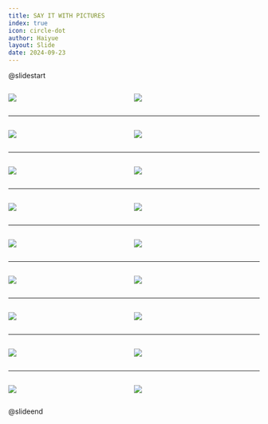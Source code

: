 ```yaml
---
title: SAY IT WITH PICTURES
index: true
icon: circle-dot
author: Haiyue
layout: Slide
date: 2024-09-23
---
```

 
@slidestart

<div style="display:flex">
<div style="flex:1">

![](https://raw.githubusercontent.com/yclord/reading/refs/heads/master/english/Level-U/SAY%20IT%20WITH%20PICTURES/001.webp)
</div>
<div style="flex:1">

![](https://raw.githubusercontent.com/yclord/reading/refs/heads/master/english/Level-U/SAY%20IT%20WITH%20PICTURES/002.webp)
</div>
</div>

---

<div style="display:flex">
<div style="flex:1">

![](https://raw.githubusercontent.com/yclord/reading/refs/heads/master/english/Level-U/SAY%20IT%20WITH%20PICTURES/003.webp)
</div>
<div style="flex:1">

![](https://raw.githubusercontent.com/yclord/reading/refs/heads/master/english/Level-U/SAY%20IT%20WITH%20PICTURES/004.webp)
</div>
</div>

---

<div style="display:flex">
<div style="flex:1">

![](https://raw.githubusercontent.com/yclord/reading/refs/heads/master/english/Level-U/SAY%20IT%20WITH%20PICTURES/005.webp)
</div>
<div style="flex:1">

![](https://raw.githubusercontent.com/yclord/reading/refs/heads/master/english/Level-U/SAY%20IT%20WITH%20PICTURES/006.webp)
</div>
</div>

---

<div style="display:flex">
<div style="flex:1">

![](https://raw.githubusercontent.com/yclord/reading/refs/heads/master/english/Level-U/SAY%20IT%20WITH%20PICTURES/007.webp)
</div>
<div style="flex:1">

![](https://raw.githubusercontent.com/yclord/reading/refs/heads/master/english/Level-U/SAY%20IT%20WITH%20PICTURES/008.webp)
</div>
</div>

---

<div style="display:flex">
<div style="flex:1">

![](https://raw.githubusercontent.com/yclord/reading/refs/heads/master/english/Level-U/SAY%20IT%20WITH%20PICTURES/009.webp)
</div>
<div style="flex:1">

![](https://raw.githubusercontent.com/yclord/reading/refs/heads/master/english/Level-U/SAY%20IT%20WITH%20PICTURES/010.webp)
</div>
</div>

---

<div style="display:flex">
<div style="flex:1">

![](https://raw.githubusercontent.com/yclord/reading/refs/heads/master/english/Level-U/SAY%20IT%20WITH%20PICTURES/011.webp)
</div>
<div style="flex:1">

![](https://raw.githubusercontent.com/yclord/reading/refs/heads/master/english/Level-U/SAY%20IT%20WITH%20PICTURES/012.webp)
</div>
</div>

---

<div style="display:flex">
<div style="flex:1">

![](https://raw.githubusercontent.com/yclord/reading/refs/heads/master/english/Level-U/SAY%20IT%20WITH%20PICTURES/013.webp)
</div>
<div style="flex:1">

![](https://raw.githubusercontent.com/yclord/reading/refs/heads/master/english/Level-U/SAY%20IT%20WITH%20PICTURES/014.webp)
</div>
</div>

---

<div style="display:flex">
<div style="flex:1">

![](https://raw.githubusercontent.com/yclord/reading/refs/heads/master/english/Level-U/SAY%20IT%20WITH%20PICTURES/015.webp)
</div>
<div style="flex:1">

![](https://raw.githubusercontent.com/yclord/reading/refs/heads/master/english/Level-U/SAY%20IT%20WITH%20PICTURES/016.webp)
</div>
</div>

---

<div style="display:flex">
<div style="flex:1">

![](https://raw.githubusercontent.com/yclord/reading/refs/heads/master/english/Level-U/SAY%20IT%20WITH%20PICTURES/017.webp)
</div>
<div style="flex:1">

![](https://raw.githubusercontent.com/yclord/reading/refs/heads/master/english/Level-U/SAY%20IT%20WITH%20PICTURES/018.webp)
</div>
</div>

@slideend